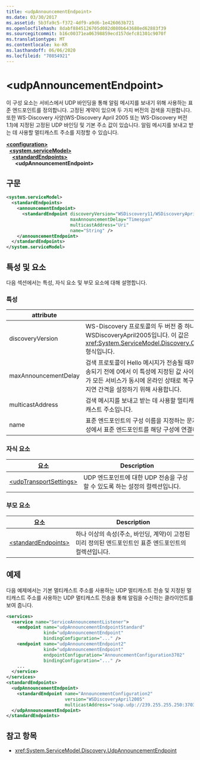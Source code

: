 ```yaml
---
title: <udpAnnouncementEndpoint>
ms.date: 03/30/2017
ms.assetid: 5b3fa9c5-f372-4df9-a9d6-1e426063b721
ms.openlocfilehash: 8dabf8845126705d082d080b643688ed62883f39
ms.sourcegitcommit: b16c00371ea06398859ecd157defc81301c9070f
ms.translationtype: MT
ms.contentlocale: ko-KR
ms.lasthandoff: 06/06/2020
ms.locfileid: "70854921"
---
```

# \<udpAnnouncementEndpoint>
이 구성 요소는 서비스에서 UDP 바인딩을 통해 알림 메시지를 보내기 위해 사용하는 표준 엔드포인트를 정의합니다. 고정된 계약이 있으며 두 가지 버전의 검색을 지원합니다. 또한 WS-Discovery 사양(WS-Discovery April 2005 또는 WS-Discovery 버전 1.1)에 지정된 고정된 UDP 바인딩 및 기본 주소 값이 있습니다. 알림 메시지를 보내고 받는 데 사용할 멀티캐스트 주소를 지정할 수 있습니다.  
  
[**\<configuration>**](../configuration-element.md)\
&nbsp;&nbsp;[**\<system.serviceModel>**](system-servicemodel.md)\
&nbsp;&nbsp;&nbsp;&nbsp;[**\<standardEndpoints>**](standardendpoints.md)\
&nbsp;&nbsp;&nbsp;&nbsp;&nbsp;&nbsp;**\<udpAnnouncementEndpoint>**  
  
## <a name="syntax"></a>구문  
  
```xml  
<system.serviceModel>
  <standardEndpoints>
    <announcementEndpoint>
      <standardEndpoint discoveryVersion="WSDiscovery11/WSDiscoveryApril2005"
                        maxAnnouncementDelay="Timespan"
                        multicastAddress="Uri"
                        name="String" />
    </announcementEndpoint>
  </standardEndpoints>
</system.serviceModel>
```  
  
## <a name="attributes-and-elements"></a>특성 및 요소  
 다음 섹션에서는 특성, 자식 요소 및 부모 요소에 대해 설명합니다.  
  
### <a name="attributes"></a>특성  
  
|attribute|Description|  
|---------------|-----------------|  
|discoveryVersion|WS-Discovery 프로토콜의 두 버전 중 하나를 지정하는 문자열입니다. 유효한 값은 WSDiscovery11 및 WSDiscoveryApril2005입니다. 이 값은 <xref:System.ServiceModel.Discovery.Configuration.AnnouncementEndpointElement.DiscoveryVersion> 형식입니다.|  
|maxAnnouncementDelay|검색 프로토콜이 Hello 메시지가 전송될 때까지 대기하는 최대 지연 값을 지정하는 Timespan 값입니다. 메시지는 전송되기 전에 0에서 이 특성에 지정된 값 사이의 임의 시간 값 동안 대기합니다. 이 특성은 네트워크에 장애가 발생했다가 모든 서비스가 동시에 온라인 상태로 복구되는 경우에 네트워크 폭주가 발생하는 것을 방지하기 위해 임의의 짧은 지연 간격을 설정하기 위해 사용합니다.|  
|multicastAddress|검색 메시지를 보내고 받는 데 사용할 멀티캐스트 주소를 지정하는 URI입니다. 기본값은 프로토콜 사양을 따르는 멀티캐스트 주소입니다.|  
|name|표준 엔드포인트의 구성 이름을 지정하는 문자열입니다. 이 이름은 서비스 엔드포인트의 `endpointConfiguration` 특성에서 표준 엔드포인트를 해당 구성에 연결하기 위해 사용됩니다.|  
  
### <a name="child-elements"></a>자식 요소  
  
|요소|Description|  
|-------------|-----------------|  
|[\<udpTransportSettings>](udptransportsettings.md)|UDP 엔드포인트에 대한 UDP 전송을 구성할 수 있도록 하는 설정의 컬렉션입니다.|  
  
### <a name="parent-elements"></a>부모 요소  
  
|요소|Description|  
|-------------|-----------------|  
|[\<standardEndpoints>](standardendpoints.md)|하나 이상의 속성(주소, 바인딩, 계약)이 고정된 미리 정의된 엔드포인트인 표준 엔드포인트의 컬렉션입니다.|  
  
## <a name="example"></a>예제  
 다음 예제에서는 기본 멀티캐스트 주소를 사용하는 UDP 멀티캐스트 전송 및 지정된 멀티캐스트 주소를 사용하는 UDP 멀티캐스트 전송을 통해 알림을 수신하는 클라이언트를 보여 줍니다.  
  
```xml  
<services>
  <service name="ServiceAnnouncementListener">
    <endpoint name="udpAnnouncementEndpointStandard"
              kind="udpAnnouncementEndpoint"
              bindingConfiguration="..." />
    <endpoint name="udpAnnouncementEndpoint2"
              kind="udpAnnouncementEndpoint"
              endpointConfiguration="AnnouncementConfiguration3702"
              bindingConfiguration="..." />
    ...
  </service>
</services>
<standardEndpoints>
  <udpAnnouncementEndpoint>
    <standardEndpoint name="AnnouncementConfiguration2"
                      version="WSDiscoveryApril2005"
                      multicastAddress="soap.udp://239.255.255.250:3703"/>
  </udpAnnouncementEndpoint>
</standardEndpoints>
```  
  
## <a name="see-also"></a>참고 항목

- <xref:System.ServiceModel.Discovery.UdpAnnouncementEndpoint>
